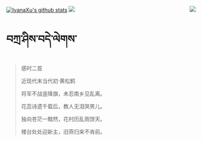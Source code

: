 [![IvanaXu's github stats](https://github-readme-stats.vercel.app/api?username=IvanaXu&show_icons=true&theme=vue-dark)](https://github.com/anuraghazra/github-readme-stats)
<img align="right" src="https://github-readme-stats.vercel.app/api/top-langs/?username=IvanaXu&langs_count=7&theme=graywhite" />
<img src="https://github-readme-stats.vercel.app/api/wakatime?username=IvanaXu&layout=compact&langs_count=6&theme=vue-dark&&custom_title=Programming Times(Jul 29 2021-)" />
# བཀྲ་ཤིས་བདེ་ལེགས་
> 感时二首
>
> 近现代末当代初·黄松鹤
>
> 将军不战竖降旗，未忍南乡见乱离。
> 
> 花蕊诗遗千载后，教人无泪哭男儿。
> 
> 独向苍茫一黯然，花村历乱雨馀天。
> 
> 楼台处处迎新主，旧燕归来不肯前。